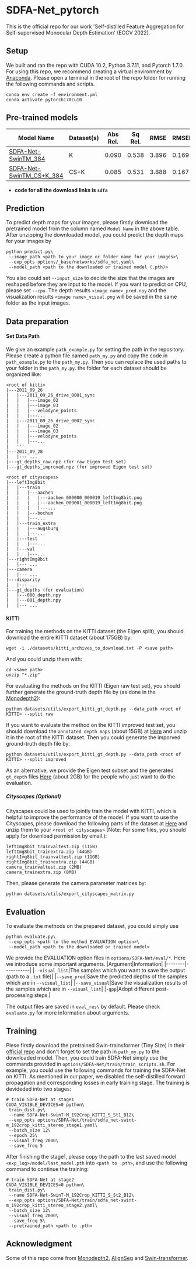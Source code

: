 # SDFA-Net_pytorch
This is the official repo for our work 'Self-distilled Feature Aggregation for Self-supervised Monocular Depth Estimation' (ECCV 2022).

## Setup
We built and ran the repo with CUDA 10.2, Python 3.7.11, and Pytorch 1.7.0. For using this repo, we recommend creating a virtual environment by [Anaconda](https://www.anaconda.com/products/individual). Please open a terminal in the root of the repo folder for running the following commands and scripts.
```
conda env create -f environment.yml
conda activate pytorch170cu10
```

## Pre-trained models
|Model Name|Dataset(s)|Abs Rel.|Sq Rel.|RMSE|RMSElog|A1|
|----------|----------|--------|-------|----|-------|--|
|[SDFA-Net-SwinTM_384](https://pan.baidu.com/s/1sqPV3WXqzoT3VzO1ZkNGSg)|K|0.090|0.538|3.896|0.169|0.906|
|[SDFA-Net-SwinTM_CS+K_384](https://pan.baidu.com/s/1m2ybgWahi6EmcOoU1cYDWg)|CS+K|0.085|0.531|3.888|0.167|0.911|

* **code for all the download links is `sdfa`**
## Prediction
To predict depth maps for your images, please firstly download the pretrained model from the column named `Model Name` in the above table. After unzipping the downloaded model, you could predict the depth maps for your images by
```
python predict.py\
 --image_path <path to your image or folder name for your images>\
 --exp_opts options/_base/networks/sdfa_net.yaml\
 --model_path <path to the downloaded or trained model (.pth)>
```
You also could set `--input_size` to decide the size that the images are reshaped before they are input to the model. If you want to predict on CPU, please set `--cpu`. The depth results `<image name>_pred.npy` and the visualization results `<image name>_visual.png` will be saved in the same folder as the input images.  

## Data preparation
#### Set Data Path
We give an example `path_example.py` for setting the path in the repository.
Please create a python file named `path_my.py` and copy the code in `path_example.py` to the `path_my.py`. Then you can replace the used paths to your folder in the `path_my.py`.
the folder for each dataset should be organized like:
```
<root of kitti>
|---2011_09_26
|   |---2011_09_26_drive_0001_sync
|   |   |---image_02
|   |   |---image_03
|   |   |---velodyne_points
|   |   |---...
|   |---2011_09_26_drive_0002_sync
|   |   |---image_02
|   |   |---image_03
|   |   |---velodyne_points
|   |   |---...
|   '''
|---2011_09_28
|   |--- ...
|---gt_depths_raw.npz (for raw Eigen test set)
|---gt_depths_improved.npz (for improved Eigen test set)
```
```
<root of cityscapes>
|---leftImg8bit
|   |---train
|   |   |---aachen
|   |   |   |---aachen_000000_000019_leftImg8bit.png
|   |   |   |---aachen_000001_000019_leftImg8bit.png
|   |   |   |---...
|   |   |---bochum
|   |   |---...
|   |---train_extra
|   |   |---augsburg
|   |   |---...
|   |---test
|   |   |---...
|   |---val
|   |   |---...
|---rightImg8bit
|   |--- ...
|---camera
|   |--- ...
|---disparity
|   |--- ...
|---gt_depths (for evaluation)
|   |---000_depth.npy
|   |---001_depth.npy
|   |--- ...
```
#### KITTI
For training the methods on the KITTI dataset (the Eigen split), you should download the entire KITTI dataset (about 175GB) by:
```
wget -i ./datasets/kitti_archives_to_download.txt -P <save path>
```
And you could unzip them with:
```
cd <save path>
unzip "*.zip"
```

For evaluating the methods on the KITTI (Eigen raw test set), you should further generate the ground-truth depth file by (as done in the [Monodepth2](https://github.com/nianticlabs/monodepth2)):

```
python datasets/utils/export_kitti_gt_depth.py --data_path <root of KITTI> --split raw
```
If you want to evaluate the method on the KITTI improved test set, you should download the `annotated depth maps` (about 15GB) at [Here](http://www.cvlibs.net/datasets/kitti/eval_depth.php?benchmark=depth_prediction) and unzip it in the root of the KITTI dataset. Then you could generate the imporved ground-truth depth file by:
```
python datasets/utils/export_kitti_gt_depth.py --data_path <root of KITTI> --split improved
```
As an alternative, we provide the Eigen test subset and the generated `gt_depth` files [Here](https://pan.baidu.com/s/1NejtxajjJt6pQ-VIRJDcUg) (about 2GB) for the people who just want to do the evaluation.
##### Cityscapes (Optional)
Cityscapes could be used to jointly train the model with KITTI, which is helpful to improve the performance of the model. If you want to use the Cityscapes, please download the following parts of the dataset at [Here](https://www.cityscapes-dataset.com/downloads/) and unzip them to your `<root of cityscapes>` (Note: For some files, you should apply for download permission by email.):
```
leftImg8bit_trainvaltest.zip (11GB)
leftImg8bit_trainextra.zip (44GB)
rightImg8bit_trainvaltest.zip (11GB)
rightImg8bit_trainextra.zip (44GB)
camera_trainvaltest.zip (2MB)
camera_trainextra.zip (8MB)
```
Then, please generate the camera parameter matrices by:
```
python datasets/utils/export_cityscapes_matrix.py
```
## Evaluation
To evaluate the methods on the prepared dataset, you could simply use 
```
python evaluate.py\
 --exp_opts <path to the method EVALUATION option>\
 --model_path <path to the downloaded or trained model>
```
We provide the EVALUATION option files in `options/SDFA-Net/eval/*`. Here we introduce some important arguments.
|Argument|Information|
|--------|-----------|
|`--visual_list`|The samples which you want to save the output (path to a `.txt` file)|
|`--save_pred`|Save the predicted depths of the samples which are in `--visual_list`|
|`--save_visual`|Save the visualization results of the samples which are in `--visual_list`|
|`-gpp`|Adopt different post-processing steps.|

The output files are saved in `eval_res\` by default. Please check `evaluate.py` for more information about arguments.

## Training
Plese firstly download the pretrained Swin-trainsformer (Tiny Size) in their [official repo](https://github.com/microsoft/Swin-Transformer) and don't forget to set the path in `path_my.py` to the downloaded model. Then, you could train SDFA-Net simply use the commands provided in `options/SDFA-Net/train/train_scripts.sh`.
For example, you could use the following commands for training the SDFA-Net on KITTI. As mentioned in our paper, we disabled the self-distilled forward propagation and corresponding losses in early training stage. The training is devideded into two stages:
```
# train SDFA-Net at stage1
CUDA_VISIBLE_DEVICES=0 python\
 train_dist.py\
 --name SDFA-Net-SwinT-M_192Crop_KITTI_S_St1_B12\
 --exp_opts options/SDFA-Net/train/sdfa_net-swint-m_192crop_kitti_stereo_stage1.yaml\
 --batch_size 12\
 --epoch 25\
 --visual_freq 2000\
 --save_freq 5
```
After finishing the stage1, please copy the path to the last saved model `<exp_log>/model/last_model.pth` into `<path to .pth>`, and use the following command to continue the training:
```
# train SDFA-Net at stage2
CUDA_VISIBLE_DEVICES=0 python\
 train_dist.py\
 --name SDFA-Net-SwinT-M_192Crop_KITTI_S_St2_B12\
 --exp_opts options/SDFA-Net/train/sdfa_net-swint-m_192crop_kitti_stereo_stage2.yaml\
 --batch_size 12\
 --visual_freq 2000\
 --save_freq 5\
 --pretrained_path <path to .pth>
 ```

## Acknowledgment
Some of this repo come from [Monodepth2](https://github.com/ZM-Zhou/SMDE-Pytorch), [AlignSeg](https://github.com/speedinghzl/AlignSeg) and [Swin-transformer](https://github.com/microsoft/Swin-Transformer).